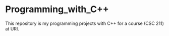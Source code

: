# Programming_with_C++
This repository is my programming projects with C++ for a course (CSC 211) at URI.
